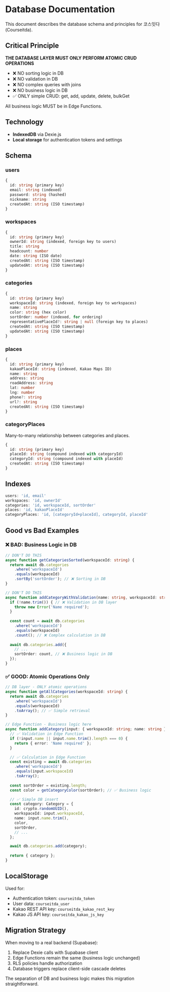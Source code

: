 # Database Documentation

This document describes the database schema and principles for 코스잇다 (Courseitda).

## Critical Principle

**THE DATABASE LAYER MUST ONLY PERFORM ATOMIC CRUD OPERATIONS**

- ❌ NO sorting logic in DB
- ❌ NO validation in DB
- ❌ NO complex queries with joins
- ❌ NO business logic in DB
- ✅ ONLY simple CRUD: get, add, update, delete, bulkGet

All business logic MUST be in Edge Functions.

## Technology

- **IndexedDB** via Dexie.js
- **Local storage** for authentication tokens and settings

## Schema

### users

```typescript
{
  id: string (primary key)
  email: string (indexed)
  password: string (hashed)
  nickname: string
  createdAt: string (ISO timestamp)
}
```

### workspaces

```typescript
{
  id: string (primary key)
  ownerId: string (indexed, foreign key to users)
  title: string
  headcount: number
  date: string (ISO date)
  createdAt: string (ISO timestamp)
  updatedAt: string (ISO timestamp)
}
```

### categories

```typescript
{
  id: string (primary key)
  workspaceId: string (indexed, foreign key to workspaces)
  name: string
  color: string (hex color)
  sortOrder: number (indexed, for ordering)
  representativePlaceId?: string | null (foreign key to places)
  createdAt: string (ISO timestamp)
  updatedAt: string (ISO timestamp)
}
```

### places

```typescript
{
  id: string (primary key)
  kakaoPlaceId: string (indexed, Kakao Maps ID)
  name: string
  address: string
  roadAddress: string
  lat: number
  lng: number
  phone?: string
  url?: string
  createdAt: string (ISO timestamp)
}
```

### categoryPlaces

Many-to-many relationship between categories and places.

```typescript
{
  id: string (primary key)
  placeId: string (compound indexed with categoryId)
  categoryId: string (compound indexed with placeId)
  createdAt: string (ISO timestamp)
}
```

## Indexes

```typescript
users: 'id, email'
workspaces: 'id, ownerId'
categories: 'id, workspaceId, sortOrder'
places: 'id, kakaoPlaceId'
categoryPlaces: 'id, [categoryId+placeId], categoryId, placeId'
```

## Good vs Bad Examples

### ❌ BAD: Business Logic in DB

```typescript
// DON'T DO THIS
async function getCategoriesSorted(workspaceId: string) {
  return await db.categories
    .where('workspaceId')
    .equals(workspaceId)
    .sortBy('sortOrder'); // ❌ Sorting in DB
}

// DON'T DO THIS
async function addCategoryWithValidation(name: string, workspaceId: string) {
  if (!name.trim()) { // ❌ Validation in DB layer
    throw new Error('Name required');
  }
  
  const count = await db.categories
    .where('workspaceId')
    .equals(workspaceId)
    .count(); // ❌ Complex calculation in DB
    
  await db.categories.add({
    // ...
    sortOrder: count, // ❌ Business logic in DB
  });
}
```

### ✅ GOOD: Atomic Operations Only

```typescript
// DB layer - ONLY atomic operations
async function getAllCategories(workspaceId: string) {
  return await db.categories
    .where('workspaceId')
    .equals(workspaceId)
    .toArray(); // ✅ Simple retrieval
}

// Edge Function - Business logic here
async function addCategory(input: { workspaceId: string; name: string }) {
  // ✅ Validation in Edge Function
  if (!input.name || input.name.trim().length === 0) {
    return { error: 'Name required' };
  }

  // ✅ Calculation in Edge Function
  const existing = await db.categories
    .where('workspaceId')
    .equals(input.workspaceId)
    .toArray();
  
  const sortOrder = existing.length;
  const color = getCategoryColor(sortOrder); // ✅ Business logic

  // ✅ Simple DB insert
  const category: Category = {
    id: crypto.randomUUID(),
    workspaceId: input.workspaceId,
    name: input.name.trim(),
    color,
    sortOrder,
    // ...
  };

  await db.categories.add(category);
  
  return { category };
}
```

## LocalStorage

Used for:
- Authentication token: `courseitda_token`
- User data: `courseitda_user`
- Kakao REST API key: `courseitda_kakao_rest_key`
- Kakao JS API key: `courseitda_kakao_js_key`

## Migration Strategy

When moving to a real backend (Supabase):

1. Replace Dexie calls with Supabase client
2. Edge Functions remain the same (business logic unchanged)
3. RLS policies handle authorization
4. Database triggers replace client-side cascade deletes

The separation of DB and business logic makes this migration straightforward.
